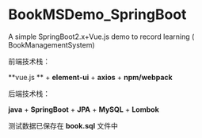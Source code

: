 # BookMSDemo_SpringBoot
A simple SpringBoot2.x+Vue.js demo to record learning ( BookManagementSystem)



前端技术栈：

**vue.js  ** +  **element-ui**  +  **axios**  +   **npm/webpack**

后端技术栈：

**java**  +  **SpringBoot**  +  **JPA**  +  **MySQL**  + **Lombok**



测试数据已保存在 **book.sql** 文件中

